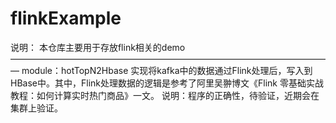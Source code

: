 # flinkExample

说明：
	本仓库主要用于存放flink相关的demo
—————————————————————————————————————
module：hotTopN2Hbase
	实现将kafka中的数据通过Flink处理后，写入到HBase中。其中，Flink处理数据的逻辑是参考了阿里吴翀博文《Flink 零基础实战教程：如何计算实时热门商品》一文。
说明：程序的正确性，待验证，近期会在集群上验证。